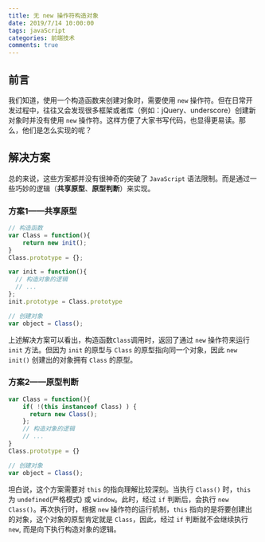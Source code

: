 ```yaml
---
title: 无 new 操作符构造对象
date: 2019/7/14 10:00:00
tags: javaScript
categories: 前端技术
comments: true
---
```


## 前言
我们知道，使用一个构造函数来创建对象时，需要使用 `new` 操作符。但在日常开发过程中，往往又会发现很多框架或者库（例如：jQuery、underscore）创建新对象时并没有使用 `new` 操作符。这样方便了大家书写代码，也显得更易读。那么，他们是怎么实现的呢？

## 解决方案
总的来说，这些方案都并没有很神奇的突破了 `JavaScript` 语法限制。而是通过一些巧妙的逻辑（**共享原型**、**原型判断**）来实现。

### 方案1——共享原型

``` js
// 构造函数
var Class = function(){
    return new init();
}
Class.prototype = {};

var init = function(){
  // 构造对象的逻辑
  // ...
};
init.prototype = Class.prototype

// 创建对象
var object = Class();

```
上述解决方案可以看出，构造函数`Class`调用时，返回了通过 `new` 操作符来运行 `init` 方法。但因为 `init` 的原型与 `Class` 的原型指向同一个对象，因此 `new init()` 创建出的对象拥有 `Class` 的原型。

### 方案2——原型判断

``` js
var Class = function(){
    if( !(this instanceof Class) ) {
      return new Class();
    };
    // 构造对象的逻辑
    // ...
}
Class.prototype = {}

// 创建对象
var object = Class();
```
坦白说，这个方案需要对 `this` 的指向理解比较深刻。当执行 `Class()` 时，`this` 为 `undefined`(严格模式) 或 `window`。此时，经过 `if` 判断后，会执行 `new Class()`。再次执行时，根据 `new` 操作符的运行机制，`this` 指向的是将要创建出的对象，这个对象的原型肯定就是 `Class`，因此，经过 `if` 判断就不会继续执行 `new`, 而是向下执行构造对象的逻辑。

